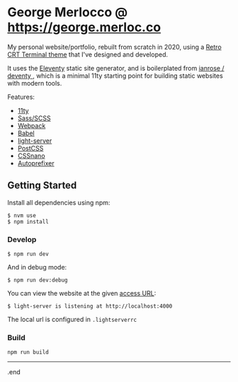 # George Merlocco @ https://george.merloc.co

My personal website/portfolio, rebuilt from scratch in 2020, using a [Retro CRT Terminal theme](https://github.com/scar45/retro-crt-startpage) that I've designed and developed.

It uses the [Eleventy](https://11ty.dev) static site generator, and is boilerplated from [ ianrose / deventy ](https://github.com/ianrose/deventy), which is a minimal 11ty starting point for building static websites with modern tools.

Features:
- [11ty](https://www.11ty.io/)
- [Sass/SCSS](https://github.com/sass/node-sass)
- [Webpack](https://webpack.js.org/)
- [Babel](https://babeljs.io/)
- [light-server](https://github.com/txchen/light-server)
- [PostCSS](https://postcss.org/)
- [CSSnano](https://cssnano.co/)
- [Autoprefixer](https://github.com/postcss/autoprefixer)

## Getting Started

Install all dependencies using npm:

```
$ nvm use
$ npm install
```

### Develop

```
$ npm run dev
```
 And in debug mode:

```
$ npm run dev:debug
```

You can view the website at the given [access URL](http://localhost:4000):
```
$ light-server is listening at http://localhost:4000
```

The local url is configured in `.lightserverrc`

### Build

```
npm run build
```

-----
.end